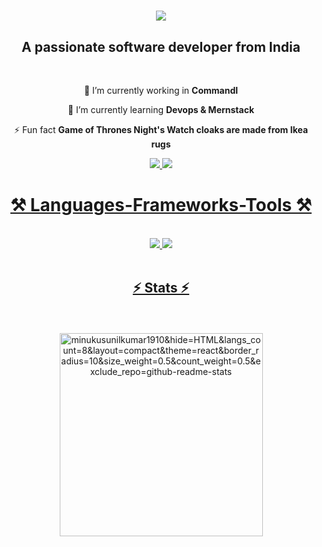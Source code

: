   <h1 align="center">
   <img src="https://readme-typing-svg.herokuapp.com/?font=Righteous&size=35&center=true&vCenter=true&width=500&height=70&duration=4000&lines=Hi+There!+👋;+I'm+Sunil+Kumar!;" />
</h1>

<h2 align="center">A passionate software developer from India</h2>

<br/>

<div align="center">
 
 🔭 I’m currently working in **Commandl**
 
 🌱 I’m currently learning **Devops & Mernstack**

⚡ Fun fact **Game of Thrones Night's Watch cloaks are made from Ikea rugs**

 </div>
 
<div align="center"> 
  <a href="mailto:minukusunil425@gmail.com">
    <img src="https://img.shields.io/badge/Gmail-333333?style=for-the-badge&logo=gmail&logoColor=red" />
  </a>
  <a href="https://linkedin.com/in/minukusunilkumar" target="_blank" rel="noopener">
    <img src="https://img.shields.io/badge/LinkedIn-0077B5?style=for-the-badge&logo=linkedin&logoColor=white" target="_blank" rel="noopener" />
  </a>
  <a href="https://salesp07.github.io"</div>

  
 
<h1 align="center">⚒️ Languages-Frameworks-Tools ⚒️</h1>
<br/>
<div align="center">
    <img src="https://skillicons.dev/icons?i=react,bootstrap,html,css,vscode,github,tailwind,git,docker,postman" />
    <img src="https://skillicons.dev/icons?i=nodejs,java,javascript,express,firebase,mongodb,java,nextjs,mysql,linux" /><br>
</div>

<br/>
 

<!--<div align="center">
  <h2>🐍 My Contributions 🐍</h2>
  <br>
  <img alt="snake eating my contributions" src="https://raw.githubusercontent.com/salesp07/salesp07/output/github-contribution-grid-snake.svg" />
  
  <br/><br/><br/>
</div>

<hr/> -->

<h2 align="center">⚡ Stats ⚡</h2>
<br>
<div align=center color=white background=black>
  <br/>
 <img width=325 align="center" src="https://github-readme-stats.vercel.app/api/top-langs?username=minukusunilkumar1910&show_icons=true&locale=en&layout=compact" alt="minukusunilkumar1910&hide=HTML&langs_count=8&layout=compact&theme=react&border_radius=10&size_weight=0.5&count_weight=0.5&exclude_repo=github-readme-stats" alt="top langs" />
</div>

<br/><br/>
 

 

 

 
 

